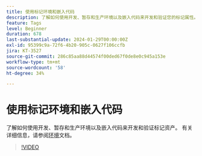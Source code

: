 ```yaml
---
title: 使用标记环境和嵌入代码
description: 了解如何使用开发、暂存和生产环境以及嵌入代码来开发和验证您的标记属性。
feature: Tags
level: Beginner
duration: 678
last-substantial-update: 2024-01-29T00:00:00Z
exl-id: 95399c9a-72f6-4b20-905c-0627f106ccfb
jira: KT-3527
source-git-commit: 286c85aa88d44574f00ded67f0de8e0c945a153e
workflow-type: tm+mt
source-wordcount: '58'
ht-degree: 34%

---
```


# 使用标记环境和嵌入代码

了解如何使用开发、暂存和生产环境以及嵌入代码来开发和验证标记资产。 有关详细信息，请参阅[环境](https://experienceleague.adobe.com/docs/experience-platform/tags/publish/environments/environments.html#)文档。

>[!VIDEO](https://video.tv.adobe.com/v/28729/?learn=on&enablevpops)
